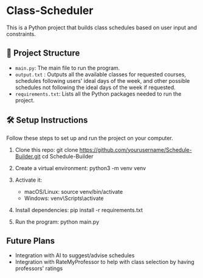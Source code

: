 # Class-Scheduler

This is a Python project that builds class schedules based on user input and constraints.

## 📁 Project Structure

- `main.py`: The main file to run the program.
- `output.txt` : Outputs all the available classes for requested courses, schedules following users' ideal days of the week, and other possible schedules not following the ideal days of the week if requested.
- `requirements.txt`: Lists all the Python packages needed to run the project.

## 🛠️ Setup Instructions

Follow these steps to set up and run the project on your computer.

1. Clone this repo:
   git clone https://github.com/yourusername/Schedule-Builder.git
   cd Schedule-Builder

2. Create a virtual environment:
   python3 -m venv venv

3. Activate it:

   - macOS/Linux: source venv/bin/activate
   - Windows: venv\Scripts\activate

4. Install dependencies:
   pip install -r requirements.txt

5. Run the program:
   python main.py

## Future Plans

- Integration with AI to suggest/advise schedules
- Integration with RateMyProfessor to help with class selection by having professors' ratings
